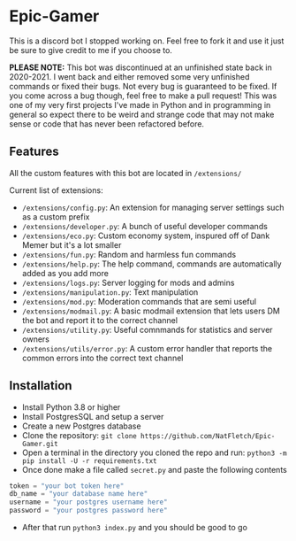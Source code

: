 # Epic-Gamer

This is a discord bot I stopped working on. Feel free to fork it and use it just be sure to give credit to me if you choose to.

**PLEASE NOTE:** This bot was discontinued at an unfinished state back in 2020-2021. I went back and either removed some very unfinished commands or fixed their bugs. Not every bug is guaranteed to be fixed. If you come across a bug though, feel free to make a pull request! This was one of my very first projects I've made in Python and in programming in general so expect there to be weird and strange code that may not make sense or code that has never been refactored before.

## Features
All the custom features with this bot are located in `/extensions/`

Current list of extensions:
 - `/extensions/config.py`: An extension for managing server settings such as a custom prefix
 - `/extensions/developer.py`: A bunch of useful developer commands
 - `/extensions/eco.py`: Custom economy system, inspured off of Dank Memer but it's a lot smaller
 - `/extensions/fun.py`: Random and harmless fun commands
 - `/extensions/help.py`: The help command, commands are automatically added as you add more
 - `/extensions/logs.py`: Server logging for mods and admins
 - `/extensions/manipulation.py`: Text manipulation
 - `/extensions/mod.py`: Moderation commands that are semi useful
 - `/extensions/modmail.py`: A basic modmail extension that lets users DM the bot and report it to the correct channel
 - `/extensions/utility.py`: Useful comnmands for statistics and server owners
 - `/extensions/utils/error.py`: A custom error handler that reports the common errors into the correct text channel

## Installation
 - Install Python 3.8 or higher 
 - Install PostgresSQL and setup a server
 - Create a new Postgres database
 - Clone the repository:
 ```git clone https://github.com/NatFletch/Epic-Gamer.git```
 - Open a terminal in the directory you cloned the repo and run:
 ```python3 -m pip install -U -r requirements.txt```
 - Once done make a file called `secret.py` and paste the following contents
 ```secret.py
 token = "your bot token here"
 db_name = "your database name here"
 username = "your postgres username here"
 password = "your postgres password here"
 ```
 - After that run `python3 index.py` and you should be good to go
